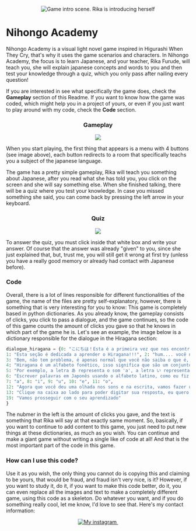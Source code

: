 <p align="center">
  <img src="https://i.imgur.com/hO0BuIf.png" alt="Game intro scene. Rika is introducing herself">
</p>

# Nihongo Academy

Nihongo Academy is a visual light novel game inspired in Higurashi When They Cry, that's why it uses the game scenarios and characters. In Nihongo Academy, the focus is to learn Japanese, and your teacher, Rika Furude, will teach you, she will explain japanese concepts and words to you and then test your knowledge through a quiz, which you only pass after nailing every question!

If you are interested in see what specifically the game does, check the **Gameplay** section of this Readme. If you want to know how the game was coded, which might help you in a project of yours, or even if you just want to play around with my code, check the **Code** section. 

<h3 align="center"> Gameplay</h3>

<p align="center"> 
  <img src="https://i.imgur.com/450OEJY.png">
</p>

When you start playing, the first thing that appears is a menu with 4 buttons (see image above), each button redirects to a room that specifically teachs you a subject of the japanese language. 

The game has a pretty simple gameplay, Rika will teach you something about Japanese, after you read what she has told you, you click on the screen and she will say something else. When she finished talking, there will be a quiz where you test your knowledge. In case you missed something she said, you can come back by pressing the left arrow in your keyboard.

<h3 align="center">Quiz</h3>

<p align="center">
  <img src="https://i.imgur.com/lrkX8A6.png">
</p>

To answer the quiz, you must click inside that white box and write your answer. Of course that the answer was already "given" to you, since she just explained that, but, trust me, you will still get it wrong at first try (unless you have a really good memory or already had contact with Japanese before). 

### Code 

Overall, there is a lot of lines responsible for different functionalities of the game, the name of the files are pretty self-explanatory, however, there is something that is very interesting for you to know: This game is completely based in python dictionaries. As you already know, the gameplay consists of clicks, you click to pass a dialogue, and the game continues, so the code of this game counts the amount of clicks you gave so that he knows in which part of the game he is. Let's see an example, the image below is a dictionary responsible for the dialogue in the Hiragana section:

~~~python
dialogue_hiragana = {0: "こにちは！Esta é a primeira vez que nos encontramos, não é? Meu nome é Rika Furude, prazer em conhecê-lo!",
1: "Esta seção é dedicada a aprender o Hiragana!!!", 2: "hum.... você não sabe o que é o hiragana?", 
3: "Bem, não tem problema, é apenas normal que você não saiba o que é, afinal é sua primeira aula!",
4: "Hiragana é um alfabeto fonético, isso significa que são um conjunto de símbolos que representam um som.",
5: "Por exemplo, a letra あ representa o som 'a', a letra い representa o som 'i', a letra え representa o som 'e', a letra う representa o som 'u', e a letra お representa o som 'o'.", 
6: "Escrever palavras em Japonês usando o alfabeto latino, como eu fiz agora, é chamado de Romaji! Agora, vamos dar uma ouvida nesses sons!", 
7: "a", 8: "i", 9: "u", 10: "e", 11: "o",
12: "Agora que você deu uma olhada nos sons e na escrita, vamos fazer um quiz, ok?", 
13: "Clique na caixa ao lado para poder digitar sua resposta, eu quero que você escreva o romaji da letra mostrada na tela.", 
19: "Vamos prosseguir com o seu aprendizado"
}
~~~

The nubmer in the left is the amount of clicks you gave, and the text is something that Rika will say at that exactly same moment. So, basically, if you want to continue to add content to this game, you just need to put new things at these dictionaries, as much as you wish. You can continue and make a giant game without writing a single like of code at all! And that is the most important part of the code in this game.

### How can I use this code?

Use it as you wish, the only thing you cannot do is copying this and claiming to be yours, that would be fraud, and fraud isn't very nice, is it? However, if you want to study it, do it, if you want to make this code better, do it, you can even replace all the images and text to make a completely different game, using this code as a skeleton. Do whatever you want, and if you do something really cool, let me know, I'd love to see that. Here's my contact information:

<p align="center">
  
  <a href="https://www.instagram.com/nandowastaken/">
    <img src="https://img.shields.io/badge/Instagram-E4405F?style=for-the-badge&logo=instagram&logoColor=white" alt="My instagram" target="_blank">
  </a>
  
  <a href="https://twitter.com/nandowastaken">
    <img src="https://img.shields.io/badge/Twitter-1DA1F2?style=for-the-badge&logo=twitter&logoColor=white" alt "My Twitter" target="_blank">
  </a>
  
</p>
